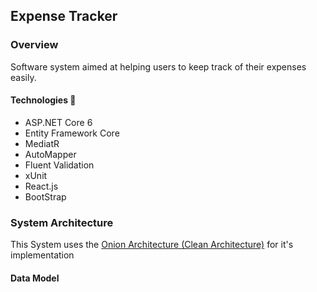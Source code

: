 ## Expense Tracker

### Overview
Software system aimed at helping users to keep track of their expenses easily.

#### Technologies 🚀
- ASP.NET Core 6
- Entity Framework Core
- MediatR
- AutoMapper
- Fluent Validation
- xUnit
- React.js
- BootStrap

### System Architecture 
This System uses the [Onion Architecture (Clean Architecture)](https://blog.cleancoder.com/uncle-bob/2012/08/13/the-clean-architecture.html) for it's implementation

#### Data Model

